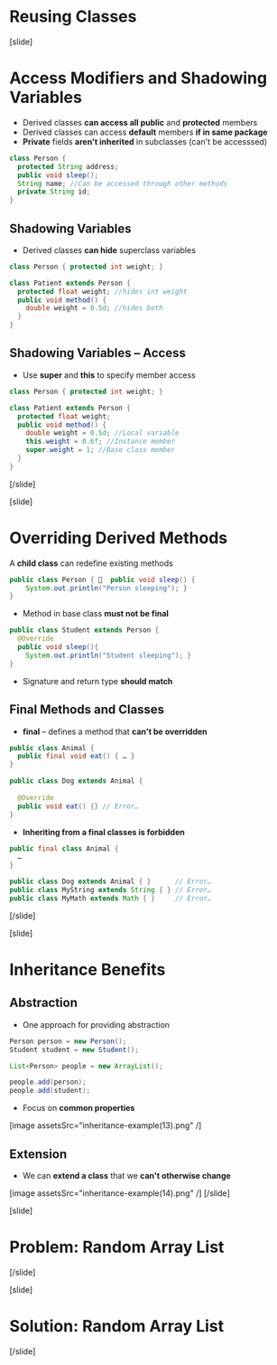 # Reusing Classes

[slide]
# Access Modifiers and Shadowing Variables

- Derived classes **can access all public** and **protected** members
- Derived classes can access **default** members **if in same package**
- **Private** fields **aren't inherited** in subclasses (can't be accesssed)

```java
class Person {
  protected String address;
  public void sleep();
  String name; //Can be accessed through other methods
  private String id;
}
```

## Shadowing Variables

- Derived classes **can hide** superclass variables

```java
class Person { protected int weight; }

class Patient extends Person {
  protected float weight; //hides int weight
  public void method() {
    double weight = 0.5d; //hides both
  }
}
```

## Shadowing Variables – Access

- Use **super** and **this** to specify member access

```java
class Person { protected int weight; }

class Patient extends Person {
  protected float weight;
  public void method() {
    double weight = 0.5d; //Local variable
    this.weight = 0.6f; //Instance member
    super.weight = 1; //Base class member
  }
}
```
[/slide]

[slide]
# Overriding Derived Methods

A **child class** can redefine existing methods

```java
public class Person {   public void sleep() { 
	System.out.println("Person sleeping"); } 
}
```
- Method in base class **must not be final**

```java
public class Student extends Person {
  @Override 
  public void sleep(){
	System.out.println("Student sleeping"); }
}
```
- Signature and return type **should match**

## Final Methods and Classes

- **final** – defines a method that **can't be overridden**

```java
public class Animal {
  public final void eat() { … }
}

public class Dog extends Animal { 
  
  @Override
  public void eat() {} // Error…
}
```

- **Inheriting from a final classes is forbidden**

```java
public final class Animal {
  …
}

public class Dog extends Animal { }      // Error…
public class MyString extends String { } // Error…
public class MyMath extends Math { }     // Error…
```

[/slide]

[slide]
# Inheritance Benefits 

## Abstraction

- One approach for providing abstraction

```java
Person person = new Person();
Student student = new Student();

List<Person> people = new ArrayList();

people.add(person);
people.add(student);
```
- Focus on **common properties**

[image assetsSrc="inheritance-example(13).png" /]

## Extension

- We can **extend a class** that we **can't otherwise change**

[image assetsSrc="inheritance-example(14).png" /]
[/slide]

[slide]
# Problem: Random Array List

[/slide]

[slide]
# Solution: Random Array List

[/slide]
